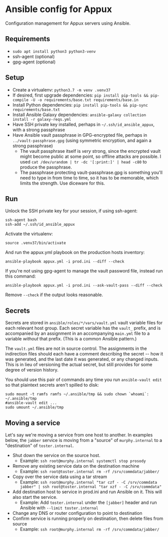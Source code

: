 # Ansible config for Appux

Configuration management for Appux servers using Ansible.

## Requirements

- `sudo apt install python3 python3-venv`
- ssh-agent (optional)
- gpg-agent (optional)

## Setup

- Create a virtualenv: `python3.7 -m venv .venv37`
- If desired, first upgrade dependencies:
  `pip install pip-tools && pip-compile -U -o requirements/base.txt requirements/base.in`
- Install Python dependencies:
  `pip install pip-tools && pip-sync requirements/base.txt`
- Install Ansible Galaxy dependencies:
  `ansible-galaxy collection install -r galaxy-reqs.yml`
- Have SSH private key installed, perhaps in
  `~/.ssh/id_ansible_appux`, with a strong passphrase
- Have Ansible vault passphrase in GPG-encrypted file, perhaps in
  `../vault-passphrase.gpg` (using symmetric encryption, and again a
  strong passphrase)
    - The vault passphrase itself is *very* strong, since the
      encrypted vault might become public at some point, so offline attacks are
      possible. I used `cat /dev/urandom | tr -dc '[:print:]' | head -c80`
      to produce the passphrase.
    - The passphrase protecting vault-passphrase.gpg is something
      you'll need to type in from time to time, so it has to be
      memorable, which limits the strength. Use diceware for this.

## Run

Unlock the SSH private key for your session, if using ssh-agent:

```
ssh-agent bash
ssh-add ~/.ssh/id_ansible_appux
```

Activate the virtualenv:

```
source .venv37/bin/activate
```

And run the appux.yml playbook on the production hosts inventory:

```
ansible-playbook appux.yml -i prod.ini --diff --check
```

If you're not using gpg-agent to manage the vault password file,
instead run this command:

```
ansible-playbook appux.yml -i prod.ini --ask-vault-pass --diff --check
```

Remove `--check` if the output looks reasonable.

## Secrets

Secrets are stored in `ansible/roles/*/vars/vault.yml` vault variable
files for each relevant host group. Each secret variable has the
`vault_` prefix, and is accompanied by an assignment in an
accompanying `main.yml` file to a variable *without* that
prefix. (This is a common Ansible pattern.)

The `vault.yml` files are not in source control. The assignments in
the indirection files should each have a comment describing the secret
-- how it was generated, and the last date it was generated, or any
changed inputs. This is in lieu of versioning the actual secret, but
still provides for some degree of version history.

You should use this pair of commands any time you run `ansible-vault
edit` so that plaintext secrets aren't spilled to disk:

```
sudo mount -t ramfs ramfs ~/.ansible/tmp && sudo chown `whoami`: ~/.ansible/tmp
#ansible-vault edit ...
sudo umount ~/.ansible/tmp
```

## Moving a service

Let's say we're moving a service from one host to another. In examples
below, the `jabber` service is moving from a "source" of
`murphy.internal` to a "destination" of `toster.internal`.

- Shut down the service on the source host.
    - Example: `ssh root@murphy.internal systemctl stop prosody`
- Remove any existing service data on the destination machine
    - Example: `ssh root@toster.internal rm -rf /srv/commdata/jabber/`
- Copy over the service data using a tar stream
    - Example: `ssh root@murphy.internal "tar czf - -C /srv/commdata jabber" | ssh root@toster.internal "tar xzf - -C /srv/commdata"`
- Add destination host to service in prod.ini and run Ansible on
  it. This will also start the service.
    - Example: Add `toster.internal` under the `[jabber]` header and
      run Ansible with `--limit toster.internal`
- Change any DNS or router configuration to point to destination
- Confirm service is running properly on destination, then delete
  files from source
    - Example: `ssh root@murphy.internal rm -rf /srv/commdata/jabber/`
